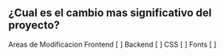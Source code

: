 ## ¿Cual es el cambio mas significativo del proyecto?

Areas de Modificacion
Frontend [ ]
Backend [ ]
CSS [ ]
Fonts [ ]
